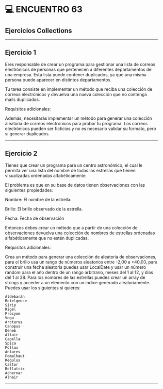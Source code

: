 # :computer: ENCUENTRO 63

## Ejercicios Collections

---

## Ejercicio 1

Eres responsable de crear un programa para gestionar una lista de correos electrónicos de personas que pertenecen a diferentes departamentos de una empresa. Esta lista puede contener duplicados, ya que una misma persona puede aparecer en distintos departamentos.

Tu tarea consiste en implementar un método que reciba una colección de correos electrónicos y devuelva una nueva colección que no contenga mails duplicados.

Requisitos adicionales:

Además, necesitarás implementar un método para generar una colección aleatoria de correos electrónicos para probar tu programa. Los correos electrónicos pueden ser ficticios y no es necesario validar su formato, pero sí generar duplicados.

---

## Ejercicio 2

Tienes que crear un programa para un centro astronómico, el cual le permita ver una lista del nombre de todas las estrellas que tienen visualizadas ordenadas alfabéticamente.

El problema es que en su base de datos tienen observaciones con las siguientes propiedades:

Nombre: El nombre de la estrella.

Brillo: El brillo observado de la estrella.

Fecha: Fecha de observación

Entonces debes crear un método que a partir de una colección de observaciones devuelva una colección de nombres de estrellas ordenadas alfabéticamente que no estén duplicadas.

Requisitos adicionales:

Crea un método para generar una colección de aleatoria de observaciones, para el brillo usa un rango de números aleatorios entre -2,00 a +40,00, para construir una fecha aleatoria puedes usar LocalDate y usar un número random para el año dentro de un rango arbitrario, meses del 1 al 12, y días del 1 al 28. Para los nombres de las estrellas puedes crear un array de strings y acceder a un elemento con un índice generado aleatoriamente. Puedes usar los siguientes si quieres:

```
Aldebarán
Betelgeuse
Sirio
Rigel
Procyon
Vega
Arcturus
Canopus
Deneb
Altair
Capella
Spica
Pollux
Antares
Fomalhaut
Regulus
Castor
Bellatrix
Achernar
Alnair
```


---
